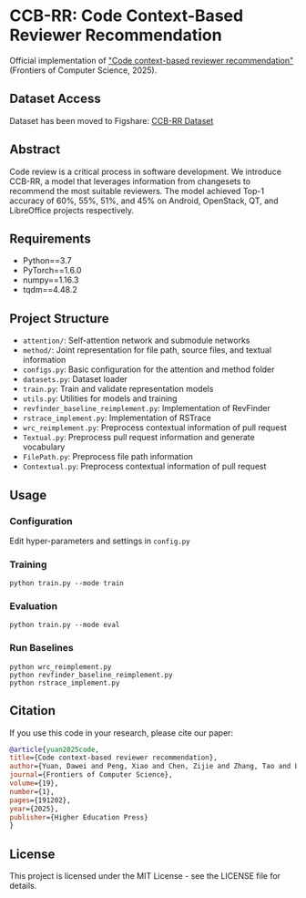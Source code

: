 # CCB-RR: Code Context-Based Reviewer Recommendation

Official implementation of ["Code context-based reviewer recommendation"](https://journal.hep.com.cn/fcs/EN/10.1007/s11704-023-3256-9) (Frontiers of Computer Science, 2025).

## Dataset Access
Dataset has been moved to Figshare: [CCB-RR Dataset](https://figshare.com/articles/online_resource/CCB_RR_zip/21434232)

## Abstract
Code review is a critical process in software development. We introduce CCB-RR, a model that leverages information from changesets to recommend the most suitable reviewers. The model achieved Top-1 accuracy of 60%, 55%, 51%, and 45% on Android, OpenStack, QT, and LibreOffice projects respectively.

## Requirements
* Python==3.7  
* PyTorch==1.6.0  
* numpy==1.16.3  
* tqdm==4.48.2

## Project Structure
* ```attention/```: Self-attention network and submodule networks
* ```method/```: Joint representation for file path, source files, and textual information
* ```configs.py```: Basic configuration for the attention and method folder
* ```datasets.py```: Dataset loader
* ```train.py```: Train and validate representation models
* ```utils.py```: Utilities for models and training
* ```revfinder_baseline_reimplement.py```: Implementation of RevFinder
* ```rstrace_implement.py```: Implementation of RSTrace
* ```wrc_reimplement.py```: Preprocess contextual information of pull request
* ```Textual.py```: Preprocess pull request information and generate vocabulary
* ```FilePath.py```: Preprocess file path information
* ```Contextual.py```: Preprocess contextual information of pull request

## Usage

### Configuration
Edit hyper-parameters and settings in ```config.py```

### Training

```
python train.py --mode train
```


### Evaluation 

```
python train.py --mode eval
```


### Run Baselines
```
python wrc_reimplement.py
python revfinder_baseline_reimplement.py
python rstrace_implement.py
```


## Citation
If you use this code in your research, please cite our paper:

```bibtex
@article{yuan2025code,
title={Code context-based reviewer recommendation},
author={Yuan, Dawei and Peng, Xiao and Chen, Zijie and Zhang, Tao and Lei, Ruijia},
journal={Frontiers of Computer Science},
volume={19},
number={1},
pages={191202},
year={2025},
publisher={Higher Education Press}
}
```


## License
This project is licensed under the MIT License - see the LICENSE file for details.

